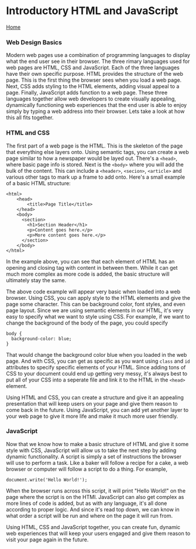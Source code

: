 # Introductory HTML and JavaScript

[Home](https://penjoe.github.io/reading-notes/)

### Web Design Basics

Modern web pages use a combination of programming languages to display what the end user see in their browser. The three rimary languages used for web pages are HTML, CSS and JavaScript. Each of the three languages have their own specific purpose. HTML provides the structure of the web page. This is the first thing the browser sees when you load a web page. Next, CSS adds styling to the HTML elements, adding visual appeal to a page. Finally, JavaScript adds function to a web page. These three languages together allow web developers to create visually appealing, dynamically functioning web experiences that the end user is able to enjoy simply by typing a web address into their browser. Lets take a look at how this all fits together.

### HTML and CSS

The first part of a web page is the HTML. This is the skeleton of the page that everything else layers onto. Using semantic tags, you can create a web page similar to how a newspaper would be layed out. There's a `<head>`, where basic page info is stored. Next is the `<body>` where you will add the bulk of the content. This can include a `<header>`, `<secion>`, `<article>` and various other tags to mark up a frame to add onto. Here's a small example of a basic HTML structure:
```
<html>
	<head>
		<title>Page Title</title>
	</head>
    <body>
      <section>
        <h1>Section Header</h1>
        <p>Content goes here.</p>
        <p>More content goes here.</p>
      </section>
    </body>
</html>
```
In the example above, you can see that each element of HTML has an opening and closing tag with content in between them. While it can get much more complex as more code is added, the basic structure will ultimately stay the same. 

The above code example will appear very basic when loaded into a web browser. Using CSS, you can apply style to the HTML elements and give the page some character. This can be background color, font styles, and even page layout. Since we are using semantic elements in our HTML, it's very easy to specify what we want to style using CSS. For example, if we want to change the background of the body of the page, you could specify 
```
body {
  background-color: blue;
}
```
That would change the background color blue when you loaded in the web page. And with CSS, you can get as specific as you want using `class` and `id` attributes to specify specific elements of your HTML. Since adding tons of CSS to your document could end up getting very messy, it's always best to put all of your CSS into a seperate file and link it to the HTML in the `<head>` element. 

Using HTML and CSS, you can create a structure and give it an appealing presentation that will keep users on your page and give them reason to come back in the future. Using JavaScript, you can add yet another layer to your web page to give it more life and make it much more user friendly. 

### JavaScript
Now that we know how to make a basic structure of HTML and give it some style with CSS, JavaScript will allow us to take the next step by adding dynamic functionality. A script is simply a set of instructions the browser will use to perform a task. Like a baker will follow a recipe for a cake, a web browser or computer will follow a script to do a thing. For example, 
```
document.write('Hello World!');
```
When the browser runs across this script, it will print "Hello World!" on the page where the script is on the HTMl. JavaScript can also get complex as more lines of code is added, but as with any language, it's all done according to proper logic. And since it's read top down, we can know in what order a script will be run and where on the page it will run from. 

Using HTML, CSS and JavaScript together, you can create fun, dynamic web experiences that will keep your users engaged and give them reason to visit your page again in the future.